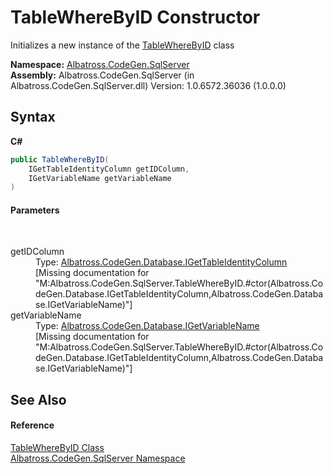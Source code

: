 # TableWhereByID Constructor 
 

Initializes a new instance of the <a href="T_Albatross_CodeGen_SqlServer_TableWhereByID.md">TableWhereByID</a> class

**Namespace:**&nbsp;<a href="N_Albatross_CodeGen_SqlServer.md">Albatross.CodeGen.SqlServer</a><br />**Assembly:**&nbsp;Albatross.CodeGen.SqlServer (in Albatross.CodeGen.SqlServer.dll) Version: 1.0.6572.36036 (1.0.0.0)

## Syntax

**C#**<br />
``` C#
public TableWhereByID(
	IGetTableIdentityColumn getIDColumn,
	IGetVariableName getVariableName
)
```


#### Parameters
&nbsp;<dl><dt>getIDColumn</dt><dd>Type: <a href="T_Albatross_CodeGen_Database_IGetTableIdentityColumn.md">Albatross.CodeGen.Database.IGetTableIdentityColumn</a><br />\[Missing <param name="getIDColumn"/> documentation for "M:Albatross.CodeGen.SqlServer.TableWhereByID.#ctor(Albatross.CodeGen.Database.IGetTableIdentityColumn,Albatross.CodeGen.Database.IGetVariableName)"\]</dd><dt>getVariableName</dt><dd>Type: <a href="T_Albatross_CodeGen_Database_IGetVariableName.md">Albatross.CodeGen.Database.IGetVariableName</a><br />\[Missing <param name="getVariableName"/> documentation for "M:Albatross.CodeGen.SqlServer.TableWhereByID.#ctor(Albatross.CodeGen.Database.IGetTableIdentityColumn,Albatross.CodeGen.Database.IGetVariableName)"\]</dd></dl>

## See Also


#### Reference
<a href="T_Albatross_CodeGen_SqlServer_TableWhereByID.md">TableWhereByID Class</a><br /><a href="N_Albatross_CodeGen_SqlServer.md">Albatross.CodeGen.SqlServer Namespace</a><br />